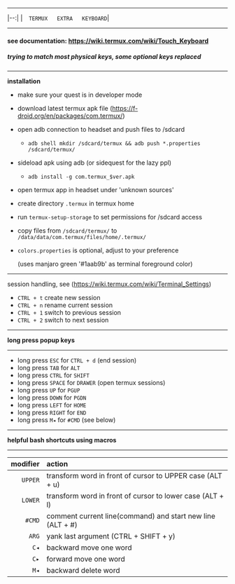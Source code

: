 ____
|--:|
|```   TERMUX   EXTRA   KEYBOARD ```|
____
#### see documentation: https://wiki.termux.com/wiki/Touch_Keyboard

##### trying to match most physical keys, some optional keys replaced
___
**installation**

* make sure your quest is in developer mode
* download latest termux apk file (https://f-droid.org/en/packages/com.termux/)
* open adb connection to headset and push files to /sdcard
  * ```adb shell mkdir /sdcard/termux && adb push *.properties /sdcard/termux/```
* sideload apk using adb (or sidequest for the lazy ppl)
  * ```adb install -g com.termux_$ver.apk```
* open termux app in headset under 'unknown sources' 
* create directory ```.termux``` in termux home
* run ```termux-setup-storage``` to set permissions for /sdcard access
* copy files from ```/sdcard/termux/``` to ```/data/data/com.termux/files/home/.termux/```
* ```colors.properties``` is optional, adjust to your preference
  
  (uses manjaro green '#1aab9b' as terminal foreground color)
___
session handling, see (https://wiki.termux.com/wiki/Terminal_Settings)

* ```CTRL + t``` create new session
* ```CTRL + n``` rename current session
* ```CTRL + 1``` switch to previous session
* ```CTRL + 2``` switch to next session
___

**long press popup keys**
___
* long press ```ESC``` for ```CTRL + d``` (end session)
* long press ```TAB``` for ```ALT```
* long press ```CTRL``` for ```SHIFT```
* long press ```SPACE``` for ```DRAWER``` (open termux sessions)
* long press ```UP``` for ```PGUP```
* long press ```DOWN``` for ```PGDN```
* long press ```LEFT``` for ```HOME```
* long press ```RIGHT``` for ```END```
* long press ```M◂``` for ```#CMD``` (see below)
___
**helpful bash shortcuts using macros**
___
| modifier | action |
|--:|:--|
|```UPPER``` | transform word in front of cursor to UPPER case (ALT + u) |
|```LOWER``` | transform word in front of cursor to lower case (ALT + l) |
| ```#CMD``` | comment current line(command) and start new line (ALT + #) |
|  ```ARG``` | yank last argument (CTRL + SHIFT + y) |
|   ```C◂``` | backward move one word |
|   ```C▸``` | forward move one word |
|   ```M◂``` | backward delete word |

